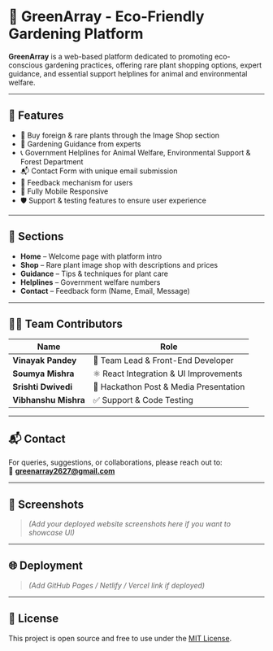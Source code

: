 # 🌱 GreenArray - Eco-Friendly Gardening Platform

**GreenArray** is a web-based platform dedicated to promoting eco-conscious gardening practices, offering rare plant shopping options, expert guidance, and essential support helplines for animal and environmental welfare.

---

## 🚀 Features

- 🌿 Buy foreign & rare plants through the Image Shop section
- 📘 Gardening Guidance from experts
- 📞 Government Helplines for Animal Welfare, Environmental Support & Forest Department
- 📬 Contact Form with unique email submission
- 🧾 Feedback mechanism for users
- 📱 Fully Mobile Responsive
- 🛡️ Support & testing features to ensure user experience

---

## 📑 Sections

- **Home** – Welcome page with platform intro
- **Shop** – Rare plant image shop with descriptions and prices
- **Guidance** – Tips & techniques for plant care
- **Helplines** – Government welfare numbers
- **Contact** – Feedback form (Name, Email, Message)

---

## 🧑‍💻 Team Contributors

| Name               | Role                                      |
|--------------------|-------------------------------------------|
| **Vinayak Pandey** | 🔧 Team Lead & Front-End Developer        |
| **Soumya Mishra**  | ⚛️ React Integration & UI Improvements   |
| **Srishti Dwivedi**| 🧩 Hackathon Post & Media Presentation    |
| **Vibhanshu Mishra**| ✅ Support & Code Testing                 |

---

## 📬 Contact

For queries, suggestions, or collaborations, please reach out to:  
📧 **greenarray2627@gmail.com**

---

## 📸 Screenshots

> _(Add your deployed website screenshots here if you want to showcase UI)_

---

## 🌐 Deployment

> _(Add GitHub Pages / Netlify / Vercel link if deployed)_

---

## 📄 License

This project is open source and free to use under the [MIT License](LICENSE).
